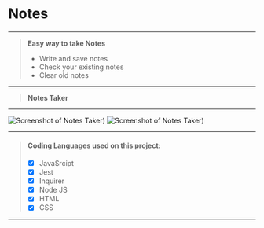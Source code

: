 # 
# 
# **Notes**
#### 

***

> **Easy way to take Notes** 
> - Write and save notes
> - Check your existing notes
> - Clear old notes

***
> **Notes Taker** 
***
![Screenshot of Notes Taker)](https://i.imgur.com/YePvbnx.png)
![Screenshot of Notes Taker)](https://i.imgur.com/rxOEk7Z.png)
***


> #### Coding Languages used on this project:
> - [x] JavaSrcipt
> - [x] Jest
> - [x] Inquirer
> - [x] Node JS
> - [x] HTML
> - [x] CSS


***
